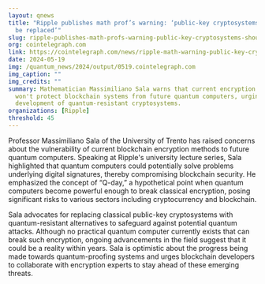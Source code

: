```yaml
---
layout: qnews
title: "Ripple publishes math prof’s warning: ‘public-key cryptosystems should
  be replaced’"
slug: ripple-publishes-math-profs-warning-public-key-cryptosystems-should-be-replaced
org: cointelegraph.com
link: https://cointelegraph.com/news/ripple-math-warning-public-key-cryptosystems-quantum-computers
date: 2024-05-19
img: /quantum_news/2024/output/0519.cointelegraph.com
img_caption: ""
img_credits: ""
summary: Mathematician Massimiliano Sala warns that current encryption methods
  won't protect blockchain systems from future quantum computers, urging the
  development of quantum-resistant cryptosystems.
organizations: [Ripple]
threshold: 45
---
```


Professor Massimiliano Sala of the University of Trento has raised concerns about the vulnerability of current blockchain encryption methods to future quantum computers. Speaking at Ripple's university lecture series, Sala highlighted that quantum computers could potentially solve problems underlying digital signatures, thereby compromising blockchain security. He emphasized the concept of “Q-day,” a hypothetical point when quantum computers become powerful enough to break classical encryption, posing significant risks to various sectors including cryptocurrency and blockchain.

Sala advocates for replacing classical public-key cryptosystems with quantum-resistant alternatives to safeguard against potential quantum attacks. Although no practical quantum computer currently exists that can break such encryption, ongoing advancements in the field suggest that it could be a reality within years. Sala is optimistic about the progress being made towards quantum-proofing systems and urges blockchain developers to collaborate with encryption experts to stay ahead of these emerging threats.